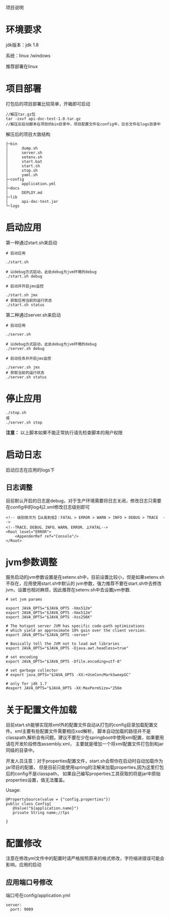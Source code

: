 项目说明

# 环境要求

jdk版本：jdk 1.8

系统：linux /windows

推荐部署在linux

# 项目部署

打包后的项目部署比较简单，开箱即可启动
```
//解压tar.gz包
tar -zxvf api-doc-test-1.0.tar.gz
//解压后启动脚本在项目的bin目录中，项目配置文件在config中，日志文件在logs目录中
```
解压后的项目大致结构
```
├─bin
│      dump.sh
│      server.sh
│      setenv.sh
│      start.bat
│      start.sh
│      stop.sh
│      yaml.sh   
├─config
│      application.yml
├─docs
│      DEPLOY.md
├─lib
│      api-doc-test.jar  
└─logs
```

# 启动应用

第一种通过start.sh来启动
```
# 启动应用

./start.sh

# 以debug方式启动，此处debug为jvm环境的debug
./start.sh debug

# 启动并开启jmx监控

./start.sh jmx
# 获取应用当前的运行状态
./start.sh status
```
第二种通过server.sh来启动

```
# 启动应用

./server.sh

# 以debug方式启动，此处debug为jvm环境的debug
./server.sh debug

# 启动任务并开启jmx监控

./server.sh jmx
# 获取当前的运行状态
./server.sh status

```
# 停止应用
```
./stop.sh
或
./server.sh stop
```
**注意：** 以上脚本如果不能正常执行请先检查脚本的用户权限
# 启动日志

启动日志在应用的logs下
## 日志调整
目前默认开启的日志是debug，对于生产环境需要将日志关闭，修改日志只需要在config中的log4j2.xml修改日志级别即可

```
<!-- 级别依次为【从高到低】：FATAL > ERROR > WARN > INFO > DEBUG > TRACE  -->
<!--TRACE、DEBUG、INFO、WARN、ERROR、上FATAL-->
<Root level="ERROR">
    <AppenderRef ref="Console"/>
</Root>
```


# jvm参数调整

服务启动的jvm参数设置是在setenv.sh中，目前设置比较小，但是如果setenv.sh不存在，应用使用start.sh中默认的
jvm参数，强力推荐不要在start.sh中去修改jvm，设置也相对麻烦，因此推荐在setenv.sh中去设置jvm参数.
```
# set jvm params

export JAVA_OPTS="$JAVA_OPTS -Xms512m"
export JAVA_OPTS="$JAVA_OPTS -Xmx512m"
export JAVA_OPTS="$JAVA_OPTS -Xss256K"

# The hotspot server JVM has specific code-path optimizations
# which yield an approximate 10% gain over the client version.
export JAVA_OPTS="$JAVA_OPTS -server"

# Basically tell the JVM not to load awt libraries
export JAVA_OPTS="$JAVA_OPTS -Djava.awt.headless=true"

# set encoding
export JAVA_OPTS="$JAVA_OPTS -Dfile.encoding=utf-8"

# set garbage collector
# export java_OPTS="$JAVA_OPTS -XX:+UseConcMarkSweepGC"

# only for jdk 1.7
#export JAVA_OPTS="$JAVA_OPTS -XX:MaxPermSize="256m
```
# 关于配置文件加载
目前start.sh能够实现除xml外的配置文件自动从打包的config目录加载配置文件。xml主要有些配置文件需要相应xsd解析，
脚本自动加载的路径并不是classpath,解析会有问题。建议不要在少在springboot中使用xml配置，如果要用请在开发阶段修改assembly.xml，
主要就是增加一个将xml配置文件打包到和jar同级的目录中。

开发人员注意：对于properties配置文件，start.sh会帮你在启动时自动加载作为jar项目的配置，
但是目前只能使用spring的注解来加载properties,因为这里打包后的config不是classpath，
如果自己编写properties工具获取的将是jar中原始properties设置，值无法覆盖。

Usage:
```
@PropertySource(value = {"config.properties"})
public class Config{
   @Value("${application.name}")
   private String name;//tps

}
```

# 配置修改
注意在修改yml文件中的配置时请严格按照原来的格式修改，字符缩进错误可能会影响，应用的启动
## 应用端口号修改
端口号在config/application.yml

```
server:
  port: 9089
```
